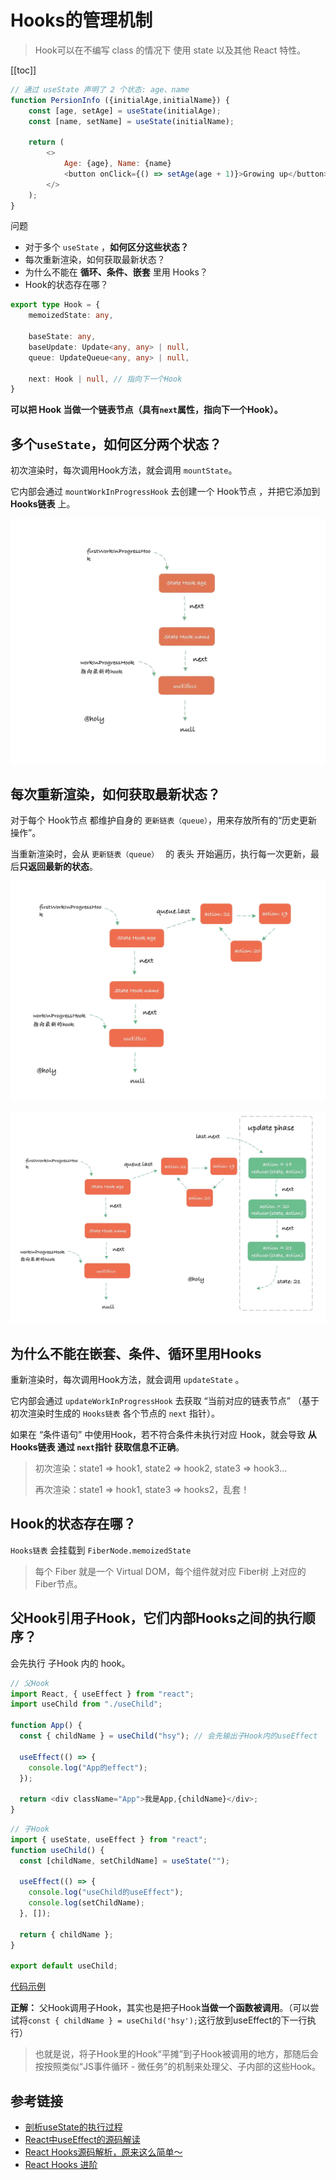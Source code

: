 # Hooks的管理机制

> Hook可以在不编写 class 的情况下 使用 state 以及其他 React 特性。

[[toc]]

```js
// 通过 useState 声明了 2 个状态: age、name
function PersionInfo ({initialAge,initialName}) {
    const [age, setAge] = useState(initialAge);
    const [name, setName] = useState(initialName);

    return (
        <>
            Age: {age}, Name: {name}
            <button onClick={() => setAge(age + 1)}>Growing up</button>
        </>
    );
}
```
问题
 - 对于多个 `useState` ，**如何区分这些状态？**
 - 每次重新渲染，如何获取最新状态？
 - 为什么不能在 **循环、条件、嵌套** 里用 Hooks？
 - Hook的状态存在哪？

```ts
export type Hook = {
    memoizedState: any,

    baseState: any,
    baseUpdate: Update<any, any> | null,
    queue: UpdateQueue<any, any> | null,

    next: Hook | null, // 指向下一个Hook
}
```
**可以把 Hook 当做一个链表节点（具有`next`属性，指向下一个Hook）。**


## 多个`useState`，如何区分两个状态？
初次渲染时，每次调用Hook方法，就会调用 `mountState`。

它内部会通过 `mountWorkInProgressHook` 去创建一个 Hook节点 ，并把它添加到 **Hooks链表** 上。

![alt](./img/img-1.png)


## 每次重新渲染，如何获取最新状态？
对于每个 Hook节点 都维护自身的 `更新链表（queue）`，用来存放所有的“历史更新操作”。

当重新渲染时，会从 `更新链表（queue） ` 的 表头 开始遍历，执行每一次更新，最后**只返回最新的状态**。

![alt](./img/img-2.png)

![alt](./img/img-3.png)

## 为什么不能在嵌套、条件、循环里用Hooks
重新渲染时，每次调用Hook方法，就会调用 `updateState` 。

它内部会通过 `updateWorkInProgressHook` 去获取 “当前对应的链表节点” （基于 初次渲染时生成的 `Hooks链表` 各个节点的 `next` 指针）。

如果在 “条件语句” 中使用Hook，若不符合条件未执行对应 Hook，就会导致 **从 Hooks链表 通过 `next`指针 获取信息不正确**。
> 初次渲染：state1 => hook1, state2 => hook2, state3 => hook3...
>
> 再次渲染：state1 => hook1, state3 => hooks2，乱套！

## Hook的状态存在哪？
`Hooks链表` 会挂载到 `FiberNode.memoizedState`
> 每个 Fiber 就是一个 Virtual DOM，每个组件就对应 Fiber树 上对应的 Fiber节点。

## 父Hook引用子Hook，它们内部Hooks之间的执行顺序？
会先执行 子Hook 内的 hook。
```js
// 父Hook
import React, { useEffect } from "react";
import useChild from "./useChild";

function App() {
  const { childName } = useChild("hsy"); // 会先输出子Hook内的useEffect

  useEffect(() => {
    console.log("App的effect");
  });

  return <div className="App">我是App,{childName}</div>;
}
```

```js
// 子Hook
import { useState, useEffect } from "react";
function useChild() {
  const [childName, setChildName] = useState("");

  useEffect(() => {
    console.log("useChild的useEffect");
    console.log(setChildName);
  }, []);

  return { childName };
}

export default useChild;

```
[代码示例](https://codesandbox.io/s/antd-reproduction-template-ft5cm?file=/index.js)

**正解：** 父Hook调用子Hook，其实也是把子Hook**当做一个函数被调用**。（可以尝试将`const { childName } = useChild('hsy');`这行放到useEffect的下一行执行）
> 也就是说，将子Hook里的Hook“平摊”到子Hook被调用的地方，那随后会按按照类似“JS事件循环 - 微任务”的机制来处理父、子内部的这些Hook。


## 参考链接
 - [剖析useState的执行过程](https://zhuanlan.zhihu.com/p/64354455)
 - [React中useEffect的源码解读](https://www.cnblogs.com/vvjiang/p/12160791.html)
 - [React Hooks源码解析，原来这么简单～](https://juejin.im/post/5e5e66d6e51d4526e651c796#comment)
 - [React Hooks 进阶](https://github.com/SunShinewyf/issue-blog/issues/50)